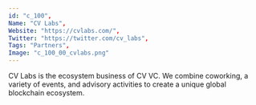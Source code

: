 ```yaml
--- 
id: "c_100", 
Name: "CV Labs", 
Website: "https://cvlabs.com/", 
Twitter: "https://twitter.com/cv_labs", 
Tags: "Partners", 
Image: "c_100_00_cvlabs.png" 
--- 
```

<!--lang:en--> 
CV Labs is the ecosystem business of CV VC. We combine coworking, a variety of events, and advisory activities to create a unique global blockchain ecosystem.
<!--lang:es--] 
CV Labs es el negocio del ecosistema de CV VC. Combinamos coworking, una variedad de eventos y actividades de asesoramiento para crear un ecosistema blockchain global único.
<!--lang:de--] 
CV Labs ist das Ökosystemgeschäft von CV VC. Wir kombinieren Coworking, eine Vielzahl von Veranstaltungen und Beratungsaktivitäten, um ein einzigartiges globales Blockchain-Ökosystem zu schaffen.
<!--lang:fr--] 
CV Labs est l'activité écosystémique de CV VC. Nous combinons le coworking, une variété d'événements et des activités de conseil pour créer un écosystème mondial unique de blockchain.
<!--lang:pl--] 
CV Labs to biznes ekosystemu CV VC. Łączymy coworking, różnorodne wydarzenia i działania doradcze, aby stworzyć unikalny globalny ekosystem blockchain.
<!--lang:uk--] 
CV Labs — це екосистемний бізнес CV VC. Ми поєднуємо коворкінг, різноманітні заходи та консультаційну діяльність, щоб створити унікальну глобальну екосистему блокчейну.
[!--lang:*--> 
